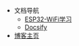 - 文档导航
  - [ESP32-WiFi学习](【ESP32-WiFi学习】任务目标.md)
  - [Docsify](example.md)
- [博客主页](https://even904.github.io/)
